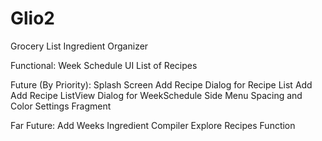 # Glio2
Grocery List Ingredient Organizer

Functional:
Week Schedule UI
List of Recipes



Future (By Priority):
Splash Screen
Add Recipe Dialog for Recipe List Add
Add Recipe ListView Dialog for WeekSchedule
Side Menu Spacing and Color
Settings Fragment

Far Future:
Add Weeks Ingredient Compiler
Explore Recipes Function
